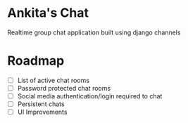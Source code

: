 # Ankita's Chat
Realtime group chat application built using django channels

# Roadmap
- [ ] List of active chat rooms
- [ ] Password protected chat rooms
- [ ] Social media authentication/login required to chat
- [ ] Persistent chats
- [ ] UI Improvements
